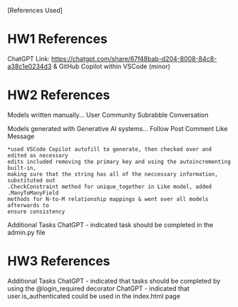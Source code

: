 [References Used]

# HW1 References

ChatGPT Link: https://chatgpt.com/share/67f48bab-d204-8008-84c8-a38c1e0234d3
& GitHub Copilot within VSCode (minor)

# HW2 References

Models written manually...
    User
    Community
    Subrabble
    Conversation


Models generated with Generative AI systems...
    Follow
    Post
    Comment
    Like
    Message

    *used VSCode Copilot autofill to generate, then checked over and edited as necessary 
    edits included removing the primary key and using the autoincrementing built-in,
    making sure that the string has all of the neccessary information, substituted out 
    .CheckConstraint method for unique_together in Like model, added .ManyToManyField
    methods for N-to-M relationship mappings & went over all models afterwards to 
    ensure consistency

Additional Tasks
    ChatGPT - indicated task should be completed in the admin.py file 

# HW3 References

Additional Tasks
    ChatGPT - indicated that tasks should be completed by using the @login_required decorator 
    ChatGPT - indicated that user.is_authenticated could be used in the index.html page
